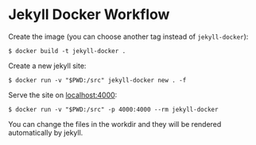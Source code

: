# Jekyll Docker Workflow

Create the image (you can choose another tag instead of `jekyll-docker`):

```
$ docker build -t jekyll-docker .
```

Create a new jekyll site:

```
$ docker run -v "$PWD:/src" jekyll-docker new . -f
```

Serve the site on [localhost:4000](http://localhost:4000):

```
$ docker run -v "$PWD:/src" -p 4000:4000 --rm jekyll-docker
```

You can change the files in the workdir and they will be rendered automatically by jekyll.
